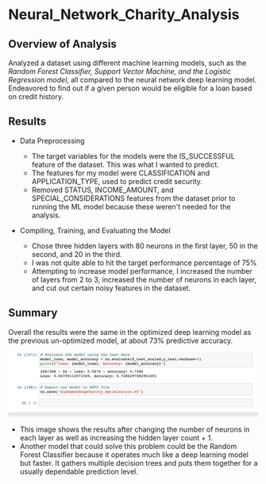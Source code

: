 # Neural_Network_Charity_Analysis

## Overview of Analysis

Analyzed a dataset using different machine learning models, such as the *Random Forest Classifier, Support Vector Machine, and the Logistic Regression model*, all compared to the neural network deep learning model. Endeavored to find out if a given person would be eligible for a loan based on credit history.

## Results

* Data Preprocessing

  - The target variables for the models were the IS_SUCCESSFUL feature of the dataset. This was what I wanted to predict.
  - The features for my model were CLASSIFICATION and APPLICATION_TYPE, used to predict credit security.
  - Removed STATUS, INCOME_AMOUNT, and SPECIAL_CONSIDERATIONS features from the dataset prior to running the ML model because these weren't needed for the analysis.

* Compiling, Training, and Evaluating the Model

  - Chose three hidden layers with 80 neurons in the first layer, 50 in the second, and 20 in the third.
  - I was not quite able to hit the target performance percentage of 75%
  - Attempting to increase model performance, I increased the number of layers from 2 to 3, increased the number of neurons in each layer, and cut out certain noisy features in the dataset.

## Summary

Overall the results were the same in the optimized deep learning model as the previous un-optimized model, at about 73% predictive accuracy.

![results](https://github.com/Kyle2Miles93/Neural_Network_Charity_Analysis/blob/main/Resources/Results_predictive%20_accuracy.png)

* This image shows the results after changing the number of neurons in each layer as well as increasing the hidden layer count + 1.
* Another model that could solve this problem could be the Random Forest Classifier because it operates much like a deep learning model but faster. It gathers multiple decision trees and puts them together for a usually dependable prediction level. 

